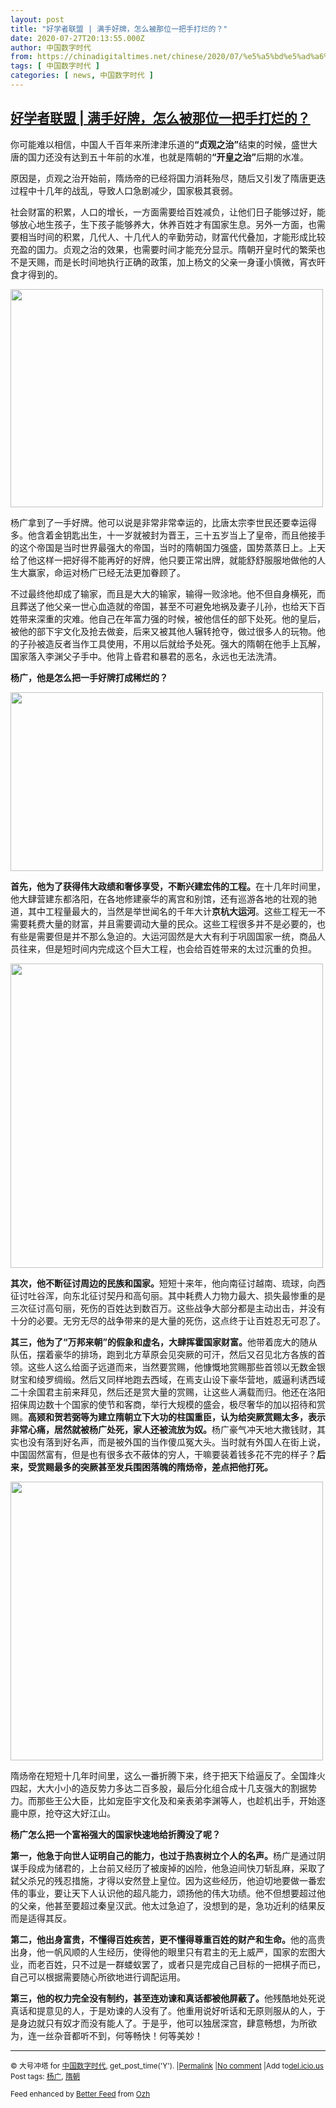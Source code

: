 ```yaml
---
layout: post
title: "好学者联盟 | 满手好牌，怎么被那位一把手打烂的？"
date: 2020-07-27T20:13:55.000Z
author: 中国数字时代
from: https://chinadigitaltimes.net/chinese/2020/07/%e5%a5%bd%e5%ad%a6%e8%80%85%e8%81%94%e7%9b%9f-%e6%bb%a1%e6%89%8b%e5%a5%bd%e7%89%8c%ef%bc%8c%e6%80%8e%e4%b9%88%e8%a2%ab%e9%82%a3%e4%bd%8d%e4%b8%80%e6%8a%8a%e6%89%8b%e6%89%93%e7%83%82%e7%9a%84/
tags: [ 中国数字时代 ]
categories: [ news, 中国数字时代 ]
---
```

<!--1595880835000-->
[好学者联盟 | 满手好牌，怎么被那位一把手打烂的？](https://chinadigitaltimes.net/chinese/2020/07/%e5%a5%bd%e5%ad%a6%e8%80%85%e8%81%94%e7%9b%9f-%e6%bb%a1%e6%89%8b%e5%a5%bd%e7%89%8c%ef%bc%8c%e6%80%8e%e4%b9%88%e8%a2%ab%e9%82%a3%e4%bd%8d%e4%b8%80%e6%8a%8a%e6%89%8b%e6%89%93%e7%83%82%e7%9a%84/)
------

<div>
<p>你可能难以相信，中国人千百年来所津津乐道的<strong>“</strong><strong>贞观之治</strong><strong>”</strong>结束的时候，盛世大唐的国力还没有达到五十年前的水准，也就是隋朝的<strong>“</strong><strong>开皇之治</strong><strong>”</strong>后期的水准。</p><p>原因是，贞观之治开始前，隋炀帝的已经将国力消耗殆尽，随后又引发了隋唐更迭过程中十几年的战乱，导致人口急剧减少，国家极其衰弱。</p><p>社会财富的积累，人口的增长，一方面需要给百姓减负，让他们日子能够过好，能够放心地生孩子，生下孩子能够养大，休养百姓才有国家生息。另外一方面，也需要相当时间的积累，几代人、十几代人的辛勤劳动，财富代代叠加，才能形成比较充盈的国力。贞观之治的效果，也需要时间才能充分显示。隋朝开皇时代的繁荣也不是天赐，而是长时间地执行正确的政策，加上杨文的父亲一身谨小慎微，宵衣旰食才得到的。</p><p><img class="aligncenter wp-image-651027" src="https://chinadigitaltimes.net/chinese/files/2020/07/隋朝1-31-300x210.jpg" alt="" width="500" height="349" srcset="https://chinadigitaltimes.net/chinese/files/2020/07/隋朝1-31-300x210.jpg 300w, https://chinadigitaltimes.net/chinese/files/2020/07/隋朝1-31.jpg 640w" sizes="(max-width: 500px) 100vw, 500px" /></p><p>杨广拿到了一手好牌。他可以说是非常非常幸运的，比唐太宗李世民还要幸运得多。他含着金钥匙出生，十一岁就被封为晋王，三十五岁当上了皇帝，而且他接手的这个帝国是当时世界最强大的帝国，当时的隋朝国力强盛，国势蒸蒸日上。上天给了他这样一把好得不能再好的好牌，他只要正常出牌，就能舒舒服服地做他的人生大赢家，命运对杨广已经无法更加眷顾了。</p><p>不过最终他却成了输家，而且是大大的输家，输得一败涂地。他不但自身横死，而且葬送了他父亲一世心血造就的帝国，甚至不可避免地祸及妻子儿孙，也给天下百姓带来深重的灾难。他自己在年富力强的时候，被他信任的部下处死。他的皇后，被他的部下宇文化及抢去做妾，后来又被其他人辗转抢夺，做过很多人的玩物。他的子孙被造反者当作工具使用，不用以后就给予处死。强大的隋朝在他手上瓦解，国家落入李渊父子手中。他背上昏君和暴君的恶名，永远也无法洗清。</p><p><strong>杨广，他是怎么把一手好牌打成稀烂的？</strong></p><p><img class="aligncenter wp-image-651028" src="https://chinadigitaltimes.net/chinese/files/2020/07/隋朝2-5-300x172.jpg" alt="" width="500" height="286" srcset="https://chinadigitaltimes.net/chinese/files/2020/07/隋朝2-5-300x172.jpg 300w, https://chinadigitaltimes.net/chinese/files/2020/07/隋朝2-5.jpg 512w" sizes="(max-width: 500px) 100vw, 500px" /></p><p><strong>首先，他为了获得伟大政绩和奢侈享受，不断兴建宏伟的工程。</strong>在十几年时间里，他大肆营建东都洛阳，在各地修建豪华的离宫和别馆，还有巡游各地的壮观的驰道，其中工程量最大的，当然是举世闻名的千年大计<strong>京杭大运河</strong>。这些工程无一不需要耗费大量的财富，并且需要调动大量的民众。这些工程很多并不是必要的，也有些是需要但是并不那么急迫的。大运河固然是大大有利于巩固国家一统，商品人员往来，但是短时间内完成这个巨大工程，也会给百姓带来的太过沉重的负担。</p><p><img class="aligncenter wp-image-651029" src="https://chinadigitaltimes.net/chinese/files/2020/07/隋朝3-5-300x292.jpg" alt="" width="500" height="487" srcset="https://chinadigitaltimes.net/chinese/files/2020/07/隋朝3-5-300x292.jpg 300w, https://chinadigitaltimes.net/chinese/files/2020/07/隋朝3-5-50x50.jpg 50w, https://chinadigitaltimes.net/chinese/files/2020/07/隋朝3-5.jpg 500w" sizes="(max-width: 500px) 100vw, 500px" /></p><p><strong>其次，他不断征讨周边的民族和国家。</strong>短短十来年，他向南征讨越南、琉球，向西征讨吐谷浑，向东北征讨契丹和高句丽。其中耗费人力物力最大、损失最惨重的是三次征讨高句丽，死伤的百姓达到数百万。这些战争大部分都是主动出击，并没有十分的必要。无穷无尽的战争带来的是大量的死伤，这点终于让百姓忍无可忍了。</p><p><strong>其三，他为了</strong><strong>“</strong><strong>万邦来朝</strong><strong>”</strong><strong>的假象和虚名，大肆挥霍国家财富。</strong>他带着庞大的随从队伍，摆着豪华的排场，跑到北方草原会见突厥的可汗，然后又召见北方各族的首领。这些人这么给面子远道而来，当然要赏赐，他慷慨地赏赐那些首领以无数金银财宝和绫罗绸缎。然后又同样地跑去西域，在焉支山设下豪华营地，威逼利诱西域二十余国君主前来拜见，然后还是赏大量的赏赐，让这些人满载而归。他还在洛阳招俫周边数十个国家的使节和客商，举行大规模的盛会，极尽奢华的加以招待和赏赐。<strong>高颎和贺若弼等为建立隋朝立下大功的柱国重臣，认为给突厥赏赐太多，表示非常心痛，居然就被杨广处死，家人还被流放为奴。</strong>杨广豪气冲天地大撒钱财，其实也没有落到好名声，而是被外国的当作傻瓜冤大头。当时就有外国人在街上说，中国固然富有，但是也有很多衣不蔽体的穷人，干嘛要装着钱多花不完的样子？<strong>后来，受赏赐最多的突厥甚至发兵围困落魄的隋炀帝，差点把他打死。</strong></p><p><img class="aligncenter wp-image-651030" src="https://chinadigitaltimes.net/chinese/files/2020/07/隋朝4-5-300x268.jpg" alt="" width="500" height="446" srcset="https://chinadigitaltimes.net/chinese/files/2020/07/隋朝4-5-300x268.jpg 300w, https://chinadigitaltimes.net/chinese/files/2020/07/隋朝4-5.jpg 428w" sizes="(max-width: 500px) 100vw, 500px" /></p><p>隋炀帝在短短十几年时间里，这么一番折腾下来，终于把天下给逼反了。全国烽火四起，大大小小的造反势力多达二百多股，最后分化组合成十几支强大的割据势力。而那些王公大臣，比如宠臣宇文化及和亲表弟李渊等人，也趁机出手，开始逐鹿中原，抢夺这大好江山。</p><p><strong>杨广怎么把一个富裕强大的国家快速地给折腾没了呢？</strong></p><p><strong>第一，他急于向世人证明自己的能力，也过于热衷树立个人的名声。</strong>杨广是通过阴谋手段成为储君的，上台前又经历了被废掉的凶险，他急迫间快刀斩乱麻，采取了弑父杀兄的残忍措施，才得以安然登上皇位。因为这些经历，他迫切地要做一番宏伟的事业，要让天下人认识他的超凡能力，颂扬他的伟大功绩。他不但想要超过他的父亲，他甚至要超过秦皇汉武。他太过急迫了，没想到的是，急功近利的结果反而是适得其反。</p><p><strong>第二，他出身富贵，不懂得百姓疾苦，更不懂得尊重百姓的财产和生命。</strong>他的高贵出身，他一帆风顺的人生经历，使得他的眼里只有君主的无上威严，国家的宏图大业，而老百姓，只不过是一群蝼蚁罢了，或者只是完成自己目标的一把棋子而已，自己可以根据需要随心所欲地进行调配运用。</p><p><strong>第三，他的权力完全没有制约，甚至连劝谏和真话都被他屏蔽了。</strong>他残酷地处死说真话和提意见的人，于是劝谏的人没有了。他重用说好听话和无原则服从的人，于是身边就只有奴才而没有能人了。于是乎，他可以独居深宫，肆意畅想，为所欲为，连一丝杂音都听不到，何等畅快！何等美妙！</p><hr /><p><small>&copy; 大号冲塔 for <a href="https://chinadigitaltimes.net/chinese">中国数字时代</a>, get_post_time('Y'). |<a href="https://chinadigitaltimes.net/chinese/2020/07/%e5%a5%bd%e5%ad%a6%e8%80%85%e8%81%94%e7%9b%9f-%e6%bb%a1%e6%89%8b%e5%a5%bd%e7%89%8c%ef%bc%8c%e6%80%8e%e4%b9%88%e8%a2%ab%e9%82%a3%e4%bd%8d%e4%b8%80%e6%8a%8a%e6%89%8b%e6%89%93%e7%83%82%e7%9a%84/">Permalink</a> |<a href="https://chinadigitaltimes.net/chinese/2020/07/%e5%a5%bd%e5%ad%a6%e8%80%85%e8%81%94%e7%9b%9f-%e6%bb%a1%e6%89%8b%e5%a5%bd%e7%89%8c%ef%bc%8c%e6%80%8e%e4%b9%88%e8%a2%ab%e9%82%a3%e4%bd%8d%e4%b8%80%e6%8a%8a%e6%89%8b%e6%89%93%e7%83%82%e7%9a%84/#comments">No comment</a> |Add to<a href="http://del.icio.us/post?url=https://chinadigitaltimes.net/chinese/2020/07/%e5%a5%bd%e5%ad%a6%e8%80%85%e8%81%94%e7%9b%9f-%e6%bb%a1%e6%89%8b%e5%a5%bd%e7%89%8c%ef%bc%8c%e6%80%8e%e4%b9%88%e8%a2%ab%e9%82%a3%e4%bd%8d%e4%b8%80%e6%8a%8a%e6%89%8b%e6%89%93%e7%83%82%e7%9a%84/&amp;title=好学者联盟 | 满手好牌，怎么被那位一把手打烂的？">del.icio.us</a><br/>Post tags: <a href="https://chinadigitaltimes.net/chinese/tag/%e6%9d%a8%e5%b9%bf/" rel="tag">杨广</a>, <a href="https://chinadigitaltimes.net/chinese/tag/%e9%9a%8b%e6%9c%9d/" rel="tag">隋朝</a><br/></small></p><p><small>Feed enhanced by <a href='http://planetozh.com/blog/my-projects/wordpress-plugin-better-feed-rss/'>Better Feed</a> from  <a href='http://planetozh.com/blog/'>Ozh</a></small></p>
</div>
